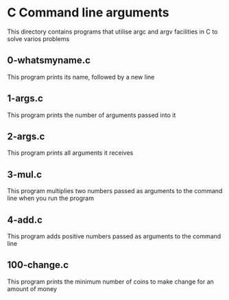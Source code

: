 # C Command line arguments

This directory contains programs that utilise argc and argv facilities in C to solve varios problems


## 0-whatsmyname.c

This program prints its name, followed by a new line


## 1-args.c

This program prints the number of arguments passed into it


## 2-args.c

This program prints all arguments it receives


## 3-mul.c

This program multiplies two numbers passed as arguments to the command line when you run the program


## 4-add.c

This program adds positive numbers passed as arguments to the command line


## 100-change.c

This program prints the minimum number of coins to make change for an amount of money